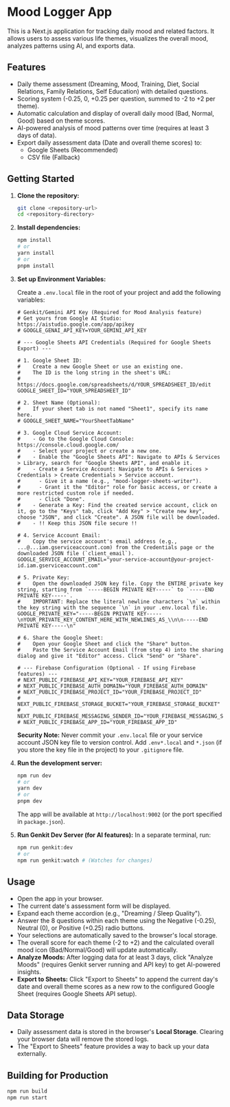 # Mood Logger App

This is a Next.js application for tracking daily mood and related factors. It allows users to assess various life themes, visualizes the overall mood, analyzes patterns using AI, and exports data.

## Features

- Daily theme assessment (Dreaming, Mood, Training, Diet, Social Relations, Family Relations, Self Education) with detailed questions.
- Scoring system (-0.25, 0, +0.25 per question, summed to -2 to +2 per theme).
- Automatic calculation and display of overall daily mood (Bad, Normal, Good) based on theme scores.
- AI-powered analysis of mood patterns over time (requires at least 3 days of data).
- Export daily assessment data (Date and overall theme scores) to:
    - Google Sheets (Recommended)
    - CSV file (Fallback)

## Getting Started

1.  **Clone the repository:**
    ```bash
    git clone <repository-url>
    cd <repository-directory>
    ```

2.  **Install dependencies:**
    ```bash
    npm install
    # or
    yarn install
    # or
    pnpm install
    ```

3.  **Set up Environment Variables:**

    Create a `.env.local` file in the root of your project and add the following variables:

    ```env
    # Genkit/Gemini API Key (Required for Mood Analysis feature)
    # Get yours from Google AI Studio: https://aistudio.google.com/app/apikey
    # GOOGLE_GENAI_API_KEY=YOUR_GEMINI_API_KEY

    # --- Google Sheets API Credentials (Required for Google Sheets Export) ---

    # 1. Google Sheet ID:
    #    Create a new Google Sheet or use an existing one.
    #    The ID is the long string in the sheet's URL:
    #    https://docs.google.com/spreadsheets/d/YOUR_SPREADSHEET_ID/edit
    GOOGLE_SHEET_ID="YOUR_SPREADSHEET_ID"

    # 2. Sheet Name (Optional):
    #    If your sheet tab is not named "Sheet1", specify its name here.
    # GOOGLE_SHEET_NAME="YourSheetTabName"

    # 3. Google Cloud Service Account:
    #    - Go to the Google Cloud Console: https://console.cloud.google.com/
    #    - Select your project or create a new one.
    #    - Enable the "Google Sheets API": Navigate to APIs & Services > Library, search for "Google Sheets API", and enable it.
    #    - Create a Service Account: Navigate to APIs & Services > Credentials > Create Credentials > Service account.
    #      - Give it a name (e.g., "mood-logger-sheets-writer").
    #      - Grant it the "Editor" role for basic access, or create a more restricted custom role if needed.
    #      - Click "Done".
    #    - Generate a Key: Find the created service account, click on it, go to the "Keys" tab, click "Add Key" > "Create new key", choose "JSON", and click "Create". A JSON file will be downloaded.
    #    - !! Keep this JSON file secure !!

    # 4. Service Account Email:
    #    Copy the service account's email address (e.g., ...@...iam.gserviceaccount.com) from the Credentials page or the downloaded JSON file (`client_email`).
    GOOGLE_SERVICE_ACCOUNT_EMAIL="your-service-account@your-project-id.iam.gserviceaccount.com"

    # 5. Private Key:
    #    Open the downloaded JSON key file. Copy the ENTIRE private key string, starting from `-----BEGIN PRIVATE KEY-----` to `-----END PRIVATE KEY-----`.
    #    IMPORTANT: Replace the literal newline characters `\n` within the key string with the sequence `\n` in your .env.local file.
    GOOGLE_PRIVATE_KEY="-----BEGIN PRIVATE KEY-----\nYOUR_PRIVATE_KEY_CONTENT_HERE_WITH_NEWLINES_AS_\\n\n-----END PRIVATE KEY-----\n"

    # 6. Share the Google Sheet:
    #    Open your Google Sheet and click the "Share" button.
    #    Paste the Service Account Email (from step 4) into the sharing dialog and give it "Editor" access. Click "Send" or "Share".

    # --- Firebase Configuration (Optional - If using Firebase features) ---
    # NEXT_PUBLIC_FIREBASE_API_KEY="YOUR_FIREBASE_API_KEY"
    # NEXT_PUBLIC_FIREBASE_AUTH_DOMAIN="YOUR_FIREBASE_AUTH_DOMAIN"
    # NEXT_PUBLIC_FIREBASE_PROJECT_ID="YOUR_FIREBASE_PROJECT_ID"
    # NEXT_PUBLIC_FIREBASE_STORAGE_BUCKET="YOUR_FIREBASE_STORAGE_BUCKET"
    # NEXT_PUBLIC_FIREBASE_MESSAGING_SENDER_ID="YOUR_FIREBASE_MESSAGING_SENDER_ID"
    # NEXT_PUBLIC_FIREBASE_APP_ID="YOUR_FIREBASE_APP_ID"

    ```
    **Security Note:** Never commit your `.env.local` file or your service account JSON key file to version control. Add `.env*.local` and `*.json` (if you store the key file in the project) to your `.gitignore` file.

4.  **Run the development server:**
    ```bash
    npm run dev
    # or
    yarn dev
    # or
    pnpm dev
    ```
    The app will be available at `http://localhost:9002` (or the port specified in `package.json`).

5.  **Run Genkit Dev Server (for AI features):**
    In a separate terminal, run:
    ```bash
    npm run genkit:dev
    # or
    npm run genkit:watch # (Watches for changes)
    ```

## Usage

- Open the app in your browser.
- The current date's assessment form will be displayed.
- Expand each theme accordion (e.g., "Dreaming / Sleep Quality").
- Answer the 8 questions within each theme using the Negative (-0.25), Neutral (0), or Positive (+0.25) radio buttons.
- Your selections are automatically saved to the browser's local storage.
- The overall score for each theme (-2 to +2) and the calculated overall mood icon (Bad/Normal/Good) will update automatically.
- **Analyze Moods:** After logging data for at least 3 days, click "Analyze Moods" (requires Genkit server running and API key) to get AI-powered insights.
- **Export to Sheets:** Click "Export to Sheets" to append the current day's date and overall theme scores as a new row to the configured Google Sheet (requires Google Sheets API setup).

## Data Storage

- Daily assessment data is stored in the browser's **Local Storage**. Clearing your browser data will remove the stored logs.
- The "Export to Sheets" feature provides a way to back up your data externally.

## Building for Production

```bash
npm run build
npm run start
```